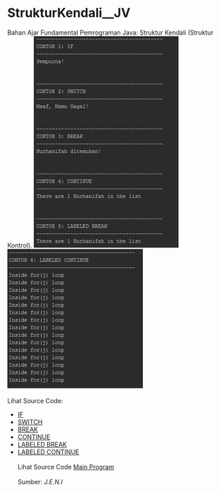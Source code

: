 # StrukturKendali__JV
Bahan Ajar Fundamental Pemrograman Java: Struktur Kendali (Struktur Kontrol).
<img src="https://github.com/RizkyKhapidsyah/StrukturKendali__JV/blob/master/rslts/001.PNG">
<img src="https://github.com/RizkyKhapidsyah/StrukturKendali__JV/blob/master/rslts/002.PNG"><br><br>
Lihat Source Code:<br>
- <a href="https://github.com/RizkyKhapidsyah/StrukturKendali__JV/blob/master/src/com/rk/sk/If.java">IF</a><br>
- <a href="https://github.com/RizkyKhapidsyah/StrukturKendali__JV/blob/master/src/com/rk/sk/Switch.java">SWITCH</a><br>
- <a href="https://github.com/RizkyKhapidsyah/StrukturKendali__JV/blob/master/src/com/rk/sk/Break.java">BREAK</a><br>
- <a href="https://github.com/RizkyKhapidsyah/StrukturKendali__JV/blob/master/src/com/rk/sk/Continue.java">CONTINUE</a><br>
- <a href="https://github.com/RizkyKhapidsyah/StrukturKendali__JV/blob/master/src/com/rk/sk/LabeledBreak.java">LABELED BREAK</a><br>
- <a href="https://github.com/RizkyKhapidsyah/StrukturKendali__JV/blob/master/src/com/rk/sk/LabeledContinue.java">LABELED CONTINUE</a><br><br>
Lihat Source Code <a href="https://github.com/RizkyKhapidsyah/StrukturKendali__JV/blob/master/src/Programs.java">Main Program</a>
<br><br>
Sumber: <i>J.E.N.I</i>
